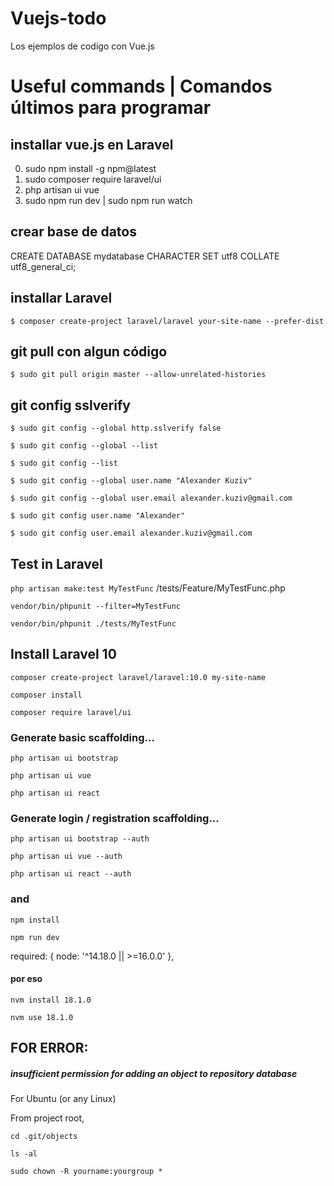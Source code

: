 # Vuejs-todo
Los ejemplos de codigo con Vue.js 

# Useful commands | Comandos últimos para programar

## installar vue.js en Laravel 
 0. sudo npm install -g npm@latest
 1. sudo composer require laravel/ui
 2. php artisan ui vue
 3. sudo npm run dev | sudo npm run watch 

## crear base de datos
CREATE DATABASE mydatabase CHARACTER SET utf8 COLLATE utf8_general_ci;

## installar Laravel 
`$ composer create-project laravel/laravel your-site-name --prefer-dist`

## git pull con algun código
`$ sudo git pull origin master --allow-unrelated-histories`

## git config sslverify
`$ sudo git config --global http.sslverify false`

`$ sudo git config --global --list` 

`$ sudo git config --list`

`$ sudo git config --global user.name "Alexander Kuziv"`

`$ sudo git config --global user.email alexander.kuziv@gmail.com`

`$ sudo git config user.name "Alexander"`

`$ sudo git config user.email alexander.kuziv@gmail.com`

## Test in Laravel 

`php artisan make:test MyTestFunc` 
/tests/Feature/MyTestFunc.php 

`vendor/bin/phpunit --filter=MyTestFunc`

`vendor/bin/phpunit ./tests/MyTestFunc`

## Install Laravel 10 

`composer create-project laravel/laravel:10.0 my-site-name`

`composer install`

`composer require laravel/ui`

### Generate basic scaffolding...

`php artisan ui bootstrap`

`php artisan ui vue`

`php artisan ui react`

### Generate login / registration scaffolding...

`php artisan ui bootstrap --auth`

`php artisan ui vue --auth`

`php artisan ui react --auth`

### and 

`npm install`

`npm run dev`

required: { node: '^14.18.0 || >=16.0.0' },

#### por eso  

`nvm install 18.1.0`

`nvm use 18.1.0`

## FOR ERROR: 
##### insufficient permission for adding an object to repository database

For Ubuntu (or any Linux)

From project root,

`cd .git/objects`

`ls -al`

`sudo chown -R yourname:yourgroup * `





